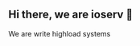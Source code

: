 ## Hi there, we are ioserv 👋

<!--

**Here are some ideas to get you started:**

🙋‍♀️ We are IO-SERV
🌈 I don't know that to write
👩‍💻 Hacker eee
🍿 Fun fact - i am svpra
🧙 Remember, you can do mighty things with the power of [Markdown](https://docs.github.com/github/writing-on-github/getting-started-with-writing-and-formatting-on-github/basic-writing-and-formatting-syntax)
-->

We are write highload systems
